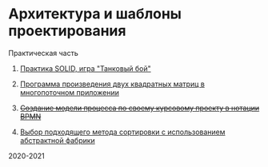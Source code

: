 # Архитектура и шаблоны проектирования

Практическая часть

1. [Практика SOLID, игра "Танковый бой"](./solid)

2. [Программа произведения двух квадратных матриц в многопоточном приложении](./matrix)

3. [~~Создание модели процесса по своему курсовому проекту в нотации BPMN~~](./bpmn)

4. [Выбор подходящего метода сортировки с использованием абстрактной фабрики](./abstractfactory)


2020-2021